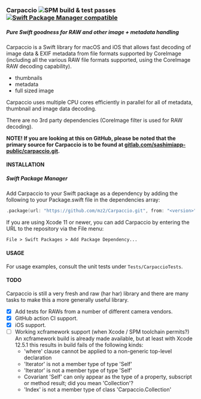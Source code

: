 ### Carpaccio ![SPM build & test passes](https://github.com/mz2/Carpaccio/actions/workflows/spm-build-test.yml/badge.svg) [![Swift Package Manager compatible](https://img.shields.io/badge/Swift%20Package%20Manager-compatible-brightgreen.svg)](https://github.com/apple/swift-package-manager)
##### Pure Swift goodness for RAW and other image + metadata handling

Carpaccio is a Swift library for macOS and iOS that allows fast decoding of image data & EXIF metadata from file formats supported by CoreImage (including all the various RAW file formats supported, using the CoreImage RAW decoding capability).

- thumbnails
- metadata
- full sized image 

Carpaccio uses multiple CPU cores efficiently in parallel for all of metadata, thumbnail and image data decoding.

There are no 3rd party dependencies (CoreImage filter is used for RAW decoding).

**NOTE! If you are looking at this on GitHub, please be noted that the primary source for Carpaccio is to be found at [gitlab.com/sashimiapp-public/carpaccio.git](https://gitlab.com/sashimiapp-public/carpaccio.git).**

#### INSTALLATION

##### Swift Package Manager

Add Carpaccio to your Swift package as a dependency by adding the following to your Package.swift file in the dependencies array:

```swift
.package(url: "https://github.com/mz2/Carpaccio.git", from: "<version>")
```

If you are using Xcode 11 or newer, you can add Carpaccio by entering the URL to the repository via the File menu:

```
File > Swift Packages > Add Package Dependency...
```

#### USAGE

For usage examples, consult the unit tests under `Tests/CarpaccioTests`.

#### TODO

Carpaccio is still a very fresh and raw (har har) library and there are many tasks to make this a more generally useful library.

- [x] Add tests for RAWs from a number of different camera vendors.
- [x] GitHub action CI support.
- [x] iOS support.
- [ ] Working xcframework support (when Xcode / SPM toolchain permits?) An xcframework build is already made available, but at least with Xcode 12.5.1 this results in build fails of the following kinds: 
  - 'where' clause cannot be applied to a non-generic top-level declaration
  - 'Iterator' is not a member type of type 'Self'
  - 'Iterator' is not a member type of type 'Self'
  - Covariant 'Self' can only appear as the type of a property, subscript or method result; did you mean 'Collection'?
  - 'Index' is not a member type of class 'Carpaccio.Collection'
